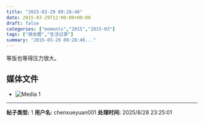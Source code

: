```yaml
---
title: "2015-03-29 09:28:46"
date: 2015-03-29T12:00:00+08:00
draft: false
categories: ["moments","2015","2015-03"]
tags: ["朋友圈","生活记录"]
summary: "2015-03-29 09:28:46..."
---
```


等饭也等得压力很大。

## 媒体文件

- ![Media 1](/Moments/photos/2015-03-29/201503290928460.jpg)

---

**帖子类型:** 1
**用户名:** chenxueyuan001
**处理时间:** 2025/8/28 23:25:01
